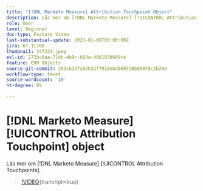 ```yaml
---
title: "[!DNL Marketo Measure] Attribution Touchpoint Object"
description: Läs mer om [!DNL Marketo Measure] [!UICONTROL Attribution Touchpoints].
role: User
level: Beginner
doc-type: Feature Video
last-substantial-update: 2023-01-06T00:00:00Z
jira: KT-11706
thumbnail: 347224.jpeg
exl-id: 272bc6aa-71db-4b9c-b93a-d0b1030609c4
feature: CRM Objects
source-git-commit: 262cb13fa02b32f7918ebd569720b80078c2b28d
workflow-type: tm+mt
source-wordcount: '10'
ht-degree: 0%

---
```


# [!DNL Marketo Measure] [!UICONTROL Attribution Touchpoint] object

Läs mer om [!DNL Marketo Measure] [!UICONTROL Attribution Touchpoints].

>[!VIDEO](https://video.tv.adobe.com/v/347224/?learn=on){trancript=true}
